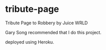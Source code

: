 # tribute-page
Tribute Page to Robbery by Juice WRLD


Gary Song recommended that I do this project.

deployed using Heroku.

